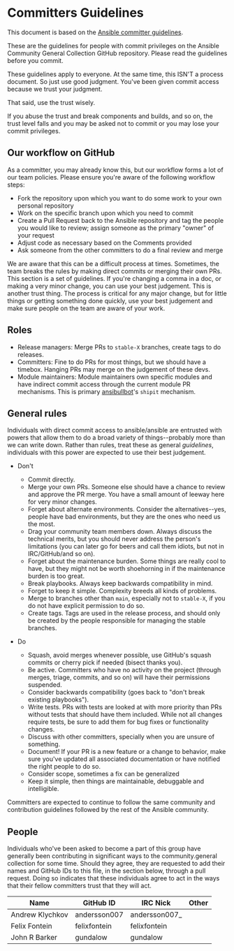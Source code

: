 Committers Guidelines
=====================

This document is based on the [Ansible committer guidelines](https://github.com/ansible/ansible/blob/b57444af14062ec96e0af75fdfc2098c74fe2d9a/docs/docsite/rst/community/committer_guidelines.rst).

These are the guidelines for people with commit privileges on the Ansible Community General Collection GitHub repository. Please read the guidelines before you commit.

These guidelines apply to everyone. At the same time, this ISN'T a process document. So just use good judgment. You've been given commit access because we trust your judgment.

That said, use the trust wisely.

If you abuse the trust and break components and builds, and so on, the trust level falls and you may be asked not to commit or you may lose your commit privileges.

Our workflow on GitHub
----------------------

As a committer, you may already know this, but our workflow forms a lot of our team policies. Please ensure you're aware of the following workflow steps:

* Fork the repository upon which you want to do some work to your own personal repository
* Work on the specific branch upon which you need to commit
* Create a Pull Request back to the Ansible repository and tag the people you would like to review; assign someone as the primary "owner" of your request
* Adjust code as necessary based on the Comments provided
* Ask someone from the other committers to do a final review and merge

We are aware that this can be a difficult process at times. Sometimes, the team breaks the rules by making direct commits or merging their own PRs. This section is a set of guidelines. If you're changing a comma in a doc, or making a very minor change, you can use your best judgement. This is another trust thing. The process is critical for any major change, but for little things or getting something done quickly, use your best judgement and make sure people on the team are aware of your work.

Roles
-----
* Release managers: Merge PRs to `stable-X` branches, create tags to do releases.
* Committers: Fine to do PRs for most things, but we should have a timebox. Hanging PRs may merge on the judgement of these devs.
* Module maintainers: Module maintainers own specific modules and have indirect commit access through the current module PR mechanisms. This is primary [ansibullbot](https://github.com/ansibullbot)'s `shipit` mechanism.

General rules
-------------
Individuals with direct commit access to ansible/ansible are entrusted with powers that allow them to do a broad variety of things--probably more than we can write down. Rather than rules, treat these as general *guidelines*, individuals with this power are expected to use their best judgement.

* Don't

  - Commit directly.
  - Merge your own PRs. Someone else should have a chance to review and approve the PR merge. You have a small amount of leeway here for very minor changes.
  - Forget about alternate environments. Consider the alternatives--yes, people have bad environments, but they are the ones who need us the most.
  - Drag your community team members down. Always discuss the technical merits, but you should never address the person's limitations (you can later go for beers and call them idiots, but not in IRC/GitHub/and so on).
  - Forget about the maintenance burden. Some things are really cool to have, but they might not be worth shoehorning in if the maintenance burden is too great.
  - Break playbooks. Always keep backwards compatibility in mind.
  - Forget to keep it simple. Complexity breeds all kinds of problems.
  - Merge to branches other than `main`, especially not to `stable-X`, if you do not have explicit permission to do so.
  - Create tags. Tags are used in the release process, and should only be created by the people responsible for managing the stable branches.

* Do

  - Squash, avoid merges whenever possible, use GitHub's squash commits or cherry pick if needed (bisect thanks you).
  - Be active. Committers who have no activity on the project (through merges, triage, commits, and so on) will have their permissions suspended.
  - Consider backwards compatibility (goes back to "don't break existing playbooks").
  - Write tests. PRs with tests are looked at with more priority than PRs without tests that should have them included. While not all changes require tests, be sure to add them for bug fixes or functionality changes.
  - Discuss with other committers, specially when you are unsure of something.
  - Document! If your PR is a new feature or a change to behavior, make sure you've updated all associated documentation or have notified the right people to do so.
  - Consider scope, sometimes a fix can be generalized
  - Keep it simple, then things are maintainable, debuggable and intelligible.

Committers are expected to continue to follow the same community and contribution guidelines followed by the rest of the Ansible community.


People
------

Individuals who've been asked to become a part of this group have generally been contributing in significant ways to the community.general collection for some time. Should they agree, they are requested to add their names and GitHub IDs to this file, in the section below, through a pull request. Doing so indicates that these individuals agree to act in the ways that their fellow committers trust that they will act.

| Name                | GitHub ID            | IRC Nick           | Other                |
| ------------------- | -------------------- | ------------------ | -------------------- |
| Andrew Klychkov     | andersson007         | andersson007_      |                      |
| Felix Fontein       | felixfontein         | felixfontein       |                      |
| John R Barker       | gundalow             | gundalow           |                      |
